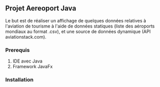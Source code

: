 ## Projet Aereoport Java

Le but est de réaliser un affichage de quelques données relatives à l'aviation de tourisme
à l'aide de données statiques (liste des aéroports mondiaux au format .csv), et une source 
de données dynamique (API aviationstack.com).


### Prerequis

1. IDE avec Java
2. Framework JavaFx

### Installation


